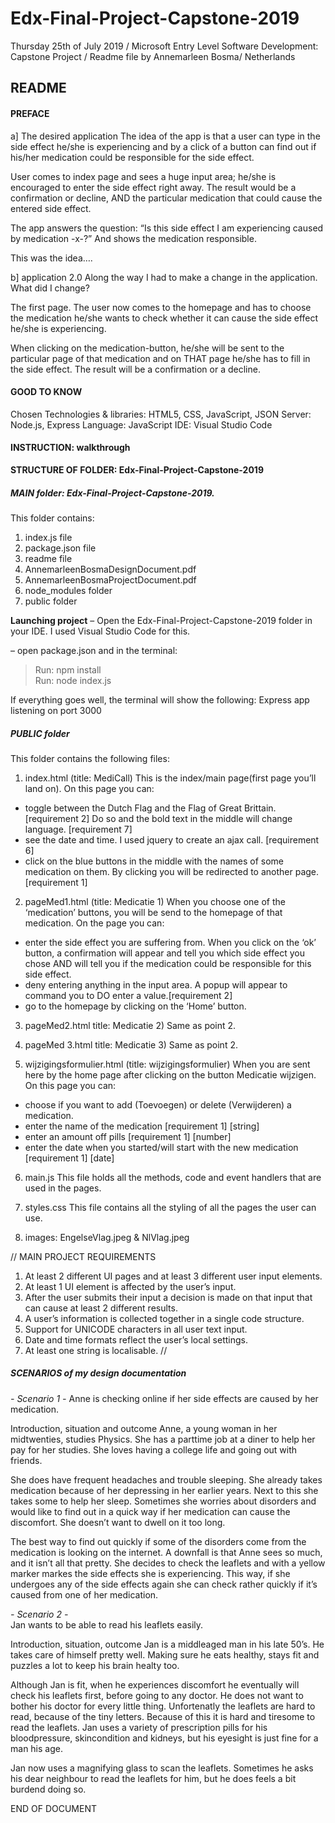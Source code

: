 # Edx-Final-Project-Capstone-2019

﻿Thursday 25th of July 2019 / Microsoft Entry Level Software Development: Capstone Project / Readme file by Annemarleen Bosma/ Netherlands

## README
#### PREFACE

a] The desired application
The idea of the app is that a user can type in the side effect he/she is experiencing and by a click of a button can find out if his/her medication could be responsible for the side effect.

User comes to index page and sees a huge input area; he/she is encouraged to enter the side effect right away. The result would be a confirmation or decline, AND the particular medication that could cause the entered side effect.

The app answers the question: “Is this side effect I am experiencing caused by medication -x-?” And shows the medication responsible.

This was the idea….

b] application 2.0
Along the way I had to make a change in the application. What did I change?

The first page. The user now comes to the homepage and has to choose the medication he/she wants to check whether it can cause the side effect he/she is experiencing.

When clicking on the medication-button, he/she will be sent to the particular page of that medication and on THAT page he/she has to fill in the side effect. The result will be a confirmation or a decline.

#### GOOD TO KNOW
Chosen Technologies & libraries: 	HTML5, CSS, JavaScript, JSON
Server: 							Node.js, Express
Language:							JavaScript
IDE:								Visual Studio Code


#### INSTRUCTION: walkthrough
**STRUCTURE OF FOLDER:  Edx-Final-Project-Capstone-2019**

##### MAIN folder: Edx-Final-Project-Capstone-2019.  

This folder contains:

1. index.js file
2. package.json file
3. readme file
4. AnnemarleenBosmaDesignDocument.pdf
5. AnnemarleenBosmaProjectDocument.pdf
6. node_modules folder
7. public folder

**Launching project**
– Open the Edx-Final-Project-Capstone-2019 folder in your IDE. I used Visual Studio Code for this.

– open package.json and in the terminal:
> Run: npm install  
> Run: node index.js

If everything goes well, the terminal will show the following: 
Express app listening on port 3000

##### PUBLIC folder

This folder contains the following files:

1. index.html (title: MediCall)
This is the index/main page(first page you’ll land on). On this page you can:

- toggle between the Dutch Flag and the Flag of Great Brittain.[requirement 2] Do so and the bold text in the middle will change language. [requirement 7] 
- see the date and time. I used jquery to create an ajax call. [requirement 6]
- click on the blue buttons in the middle with the names of some medication on them. By clicking you will be redirected to another page. [requirement 1]

2. pageMed1.html (title: Medicatie 1)
When you choose one of the ‘medication’ buttons, you will be send to the homepage of that medication.
On the page you can:

- enter the side effect you are suffering from. When you click on the ‘ok’ button, a confirmation will appear and tell you which side effect you chose AND will tell you if the medication could be responsible for this side effect.
- deny entering anything in the input area. A popup will appear to command you to DO enter a value.[requirement 2]
- go to the homepage by clicking on the ‘Home’ button.

3. pageMed2.html title: Medicatie 2)
Same as point 2.

4. pageMed 3.html title: Medicatie 3)
Same as point 2.

5. wijzigingsformulier.html (title: wijzigingsformulier)
When you are sent here by the home page after clicking on the button Medicatie wijzigen. On this page you can:

- choose if you want to add (Toevoegen) or delete (Verwijderen) a medication.
- enter the name of the medication [requirement 1] [string]
- enter an amount off pills [requirement 1] [number]
- enter the date when you started/will start with the new medication [requirement 1] [date]

6. main.js
This file holds all the methods, code and event handlers that are used in the pages.

7. styles.css
This file contains all the styling of all the pages the user can use.

8. images: EngelseVlag.jpeg & NlVlag.jpeg

//
MAIN PROJECT REQUIREMENTS

1. At least 2 different UI pages and at least 3 different user input elements. 
2. At least 1 UI element is affected by the user’s input. 
3. After the user submits their input a decision is made on that input that can cause at least 2 different results. 
4. A user’s information is collected together in a single code structure. 
5. Support for UNICODE characters in all user text input. 
6. Date and time formats reflect the user’s local settings. 
7. At least one string is localisable. 
//

##### SCENARIOS of my design documentation
*- Scenario 1 -* 
Anne is checking online if her side effects are caused by her medication.

Introduction, situation and outcome
Anne, a young woman in her midtwenties, studies Physics. She has a parttime job at a diner to help her pay for her studies. She loves having a college life and going out with friends. 

She does have frequent headaches and trouble sleeping. She already takes medication because of her depressing in her earlier years. Next to this she takes some to help her sleep. Sometimes she worries about disorders and would like to find out in a quick way if her medication can cause the discomfort. She doesn’t want to dwell on it too long.

<magic happens>

The best way to find out quickly if some of the disorders come from the medication is looking on the internet. A downfall is that Anne sees so much, and it isn’t all that pretty. She decides to check the leaflets and with a yellow marker markes the side effects she is experiencing. This way, if she undergoes any of the side effects again she can check rather quickly if it’s caused from one of her medication.

*- Scenario 2 -*  
Jan wants to be able to read his leaflets easily.

Introduction, situation, outcome
Jan is a middleaged man in his late 50’s. He takes care of himself pretty well. Making sure he eats healthy, stays fit and puzzles a lot to keep his brain healty too.

Although Jan is fit, when he experiences discomfort he eventually will check his leaflets first, before going to any doctor. He does not want to bother his doctor for every little thing.
Unfortenatly the leaflets are hard to read, because of the tiny letters. Because of this it is hard and tiresome to read the leaflets. Jan uses a variety of prescription pills for his bloodpressure, skincondition and kidneys, but his eyesight is just fine for a man his age.

<magic happens>

Jan now uses a magnifying glass to scan the leaflets. Sometimes he asks his dear neighbour to read the leaflets for him, but he does feels a bit burdend doing so.


END OF DOCUMENT
